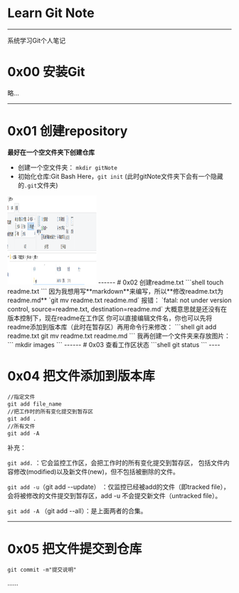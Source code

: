 
Learn Git Note
=
------

系统学习Git个人笔记

# 0x00 安装Git
略...
<hr>

# 0x01 创建repository

**最好在一个空文件夹下创建仓库**
+ 创建一个空文件夹： `mkdir gitNote`
+ 初始化仓库:Git Bash Here，`git init`
(此时gitNote文件夹下会有一个隐藏的`.git`文件夹)

<img src="./images/init_res.png"  width="200" height="200">
------
# 0x02 创建readme.txt
```shell
touch readme.txt
```
因为我想用写**markdown**来编写，所以**修改readme.txt为readme.md**
`git mv readme.txt readme.md`
报错：
`fatal: not under version control, source=readme.txt, destination=readme.md`
大概意思就是还没有在版本控制下，现在readme在工作区
你可以直接编辑文件名，你也可以先将readme添加到版本库（此时在暂存区）再用命令行来修改：
```shell
git add readme.txt
git mv readme.txt readme.md
```
我再创建一个文件夹来存放图片：
```
mkdir images
```
------
# 0x03 查看工作区状态
```shell
git status
```
----

# 0x04 把文件添加到版本库
```
//指定文件
git add file_name
//把工作时的所有变化提交到暂存区
git add .
//所有文件
git add -A
```
补充：

`git add.` ：它会监控工作区，会把工作时的所有变化提交到暂存区，
包括文件内容修改(modified)以及新文件(new)，但不包括被删除的文件。
	
`git add -u`（git add --update） ：仅监控已经被add的文件（即tracked file），
会将被修改的文件提交到暂存区，add -u 不会提交新文件（untracked file）。
	
`git add -A` （git add --all）：是上面两者的合集。

------


# 0x05 把文件提交到仓库
```shell
git commit -m"提交说明"
```

......




